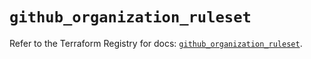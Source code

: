 # `github_organization_ruleset`

Refer to the Terraform Registry for docs: [`github_organization_ruleset`](https://registry.terraform.io/providers/integrations/github/6.7.1/docs/resources/organization_ruleset).
